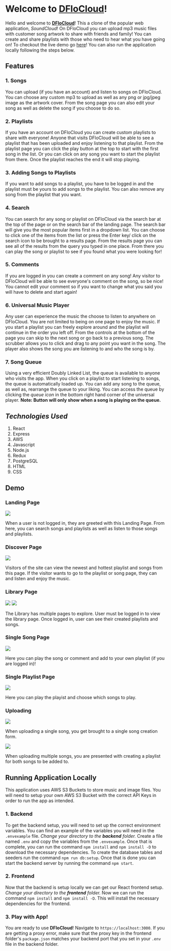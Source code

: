 # Welcome to [**DFloCloud**](https://dflocloud.onrender.com)!

Hello and welcome to [**DFloCloud**](https://dflocloud.onrender.com)! This a clone of the popular web application, *SoundCloud*! On DFloCloud  you can upload mp3 music files with customer song artwork to share with friends and family! You can create and share playlists with those who need to hear what you have going on! To checkout the live demo go [here](https://dflocloud.onrender.com)! You can also run the application locally following the steps below.

## Features

### 1. Songs  

You can upload (if you have an account) and listen to songs on DFloCloud. You can choose any custom mp3 to upload as well as any png or jpg/jpeg image as the artwork cover. From the song page you can also edit your song as well as delete the song if you choose to do so.

### 2. Playlists  

If you have an account on DFloCloud you can create custom playlists to share with everyone! Anyone that visits DFloCloud will be able to see a playlist that has been uploaded and enjoy listening to that playlist. From the playlist page you can click the play button at the top to start with the first song in the list. Or you can click on any song you want to start the playlist from there. Once the playlist reaches the end it will stop playing.

### 3. Adding Songs to Playlists  

If you want to add songs to a playlist, you have to be logged in and the playlist must be yours to add songs to the playlist. You can also remove any song from the playlist that you want. 

### 4. Search

You can search for any song or playlist on DFloCloud via the search bar at the top of the page or on the search bar of the landing page. The search bar will give you the most popular items first in a dropdown list. You can choose to click one of the items from the list or press the Enter key/ click on the search icon to be brought to a results page. From the results page you can see all of the results from the query you typed in one place. From there you can play the song or playlist to see if you found what you were looking for!

### 5. Comments

If you are logged in you can create a comment on any song! Any visitor to DFloCloud will be able to see everyone's comment on the song, so be nice! You cannot edit your comment so if you want to change what you said you will have to delete and start again!

### 6. Universal Music Player

Any user can experience the music the choose to listen to anywhere on DFloCloud. You are not limited to being on one page to enjoy the music. If you start a playlist you can freely explore around and the playlist will continue in the order you left off. From the controls at the bottom of the page you can skip to the next song or go back to a previous song. The scrubber allows you to click and drag to any point you want in the song. The player also shows the song you are listening to and who the song is by.

### 7. Song Queue

Using a very efficient Doubly Linked List, the queue is available to anyone who visits the app. When you click on a playlist to start listening to songs, the queue is automatically loaded up. You can add any song to the queue, as well as, rearrange the queue to your liking. You can access the queue by clicking the *queue icon* in the bottom right hand corner of the universal player. **Note: Button will only show when a song is playing on the queue.**

## *Technologies Used*

1. React
2. Express
3. AWS
4. Javascript
5. Node.js
6. Redux
7. PostgreSQL
8. HTML
9. CSS

## Demo

### Landing Page

![](https://github.com/dnlflores/dflocloud/blob/main/assets/LandingPage.gif)

When a user is not logged in, they are greeted with this Landing Page. From here, you can search songs and playlists as well as listen to those songs and playlists.

### Discover Page

![](https://github.com/dnlflores/dflocloud/blob/main/assets/DiscoverPage.gif)

Visitors of the site can view the newest and hottest playlist and songs from this page. If the visitor wants to go to the playlist or song page, they can and listen and enjoy the music.

### Library Page

![](https://github.com/dnlflores/dflocloud/blob/main/assets/LibraryPart1.gif)
![](https://github.com/dnlflores/dflocloud/blob/main/assets/LibraryPart2.gif)

The Library has multiple pages to explore. User must be logged in to view the library page. Once logged in, user can see their created playlists and songs.

### Single Song Page

![](https://github.com/dnlflores/dflocloud/blob/main/assets/SingleSong.gif)

Here you can play the song or comment and add to your own playlist (if you are logged in)!

### Single Playlist Page

![](https://github.com/dnlflores/dflocloud/blob/main/assets/SinglePlaylist.gif)

Here you can play the playist and choose which songs to play.

### Uploading

![](https://github.com/dnlflores/dflocloud/blob/main/assets/UploadSong.gif)

When uploading a single song, you get brought to a single song creation form.

![](https://github.com/dnlflores/dflocloud/blob/main/assets/UploadSongs.gif)

When uploading multiple songs, you are presented with creating a playlist for both songs to be added to.

## Running Application Locally

This application uses AWS S3 Buckets to store music and image files. You will need to setup your own AWS S3 Bucket with the correct API Keys in order to run the app as intended.

### 1. Backend

To get the backend setup, you will need to set up the correct environment variables. You can find an example of the variables you will need in the `.envexample` file. *Change your directory to the **backend** folder.*  Create a file named `.env` and copy the variables from the `.envexample`. Once that is complete, you can run the command `npm install` and `npm install -D` to download the necessary dependencies. To create the database tables and seeders run the command `npm run db:setup`. Once that is done you can start the backend server by running the command `npm start`.

### 2. Frontend

Now that the backend is setup locally we can get our React frontend setup. *Change your directory to the **frontend** folder.* Now we can run the command `npm install` and `npm install -D`. This will install the necessary dependencies for the frontend. 

### 3. Play with App!

You are ready to use **DFloCloud**! Navigate to `https://localhost:3000`. If you are getting a proxy error, make sure that the proxy key in the frontend folder's `package.json` matches your backend port that you set in your `.env` file in the backend folder.
